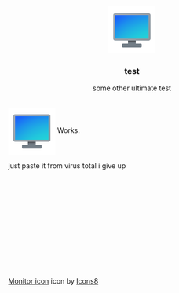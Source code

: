 <p align="center">
  <img src="icon.png">
  <h3 align="center">test</h3>
  <p align="center">some other ultimate test</p>
</p>
<br>

<div>
  <img style="vertical-align:middle" src="icon.png">
  <span style="">Works.</span>
</div>

just paste it from virus total i give up



<br><br><br><br><br><br><br><br><br><br><br><br>
<a target="_blank" href="https://icons8.com/icons/set/monitor">Monitor icon</a> icon by <a target="_blank" href="https://icons8.com">Icons8</a>
